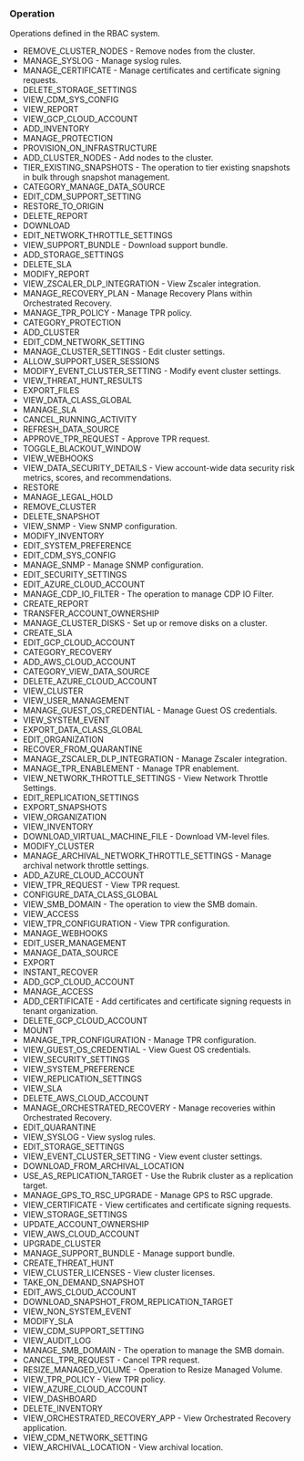 ### Operation
Operations defined in the RBAC system.

- REMOVE_CLUSTER_NODES - Remove nodes from the cluster.
- MANAGE_SYSLOG - Manage syslog rules.
- MANAGE_CERTIFICATE - Manage certificates and certificate signing requests.
- DELETE_STORAGE_SETTINGS
- VIEW_CDM_SYS_CONFIG
- VIEW_REPORT
- VIEW_GCP_CLOUD_ACCOUNT
- ADD_INVENTORY
- MANAGE_PROTECTION
- PROVISION_ON_INFRASTRUCTURE
- ADD_CLUSTER_NODES - Add nodes to the cluster.
- TIER_EXISTING_SNAPSHOTS - The operation to tier existing snapshots in bulk through snapshot management.
- CATEGORY_MANAGE_DATA_SOURCE
- EDIT_CDM_SUPPORT_SETTING
- RESTORE_TO_ORIGIN
- DELETE_REPORT
- DOWNLOAD
- EDIT_NETWORK_THROTTLE_SETTINGS
- VIEW_SUPPORT_BUNDLE - Download support bundle.
- ADD_STORAGE_SETTINGS
- DELETE_SLA
- MODIFY_REPORT
- VIEW_ZSCALER_DLP_INTEGRATION - View Zscaler integration.
- MANAGE_RECOVERY_PLAN - Manage Recovery Plans within Orchestrated Recovery.
- MANAGE_TPR_POLICY - Manage TPR policy.
- CATEGORY_PROTECTION
- ADD_CLUSTER
- EDIT_CDM_NETWORK_SETTING
- MANAGE_CLUSTER_SETTINGS - Edit cluster settings.
- ALLOW_SUPPORT_USER_SESSIONS
- MODIFY_EVENT_CLUSTER_SETTING - Modify event cluster settings.
- VIEW_THREAT_HUNT_RESULTS
- EXPORT_FILES
- VIEW_DATA_CLASS_GLOBAL
- MANAGE_SLA
- CANCEL_RUNNING_ACTIVITY
- REFRESH_DATA_SOURCE
- APPROVE_TPR_REQUEST - Approve TPR request.
- TOGGLE_BLACKOUT_WINDOW
- VIEW_WEBHOOKS
- VIEW_DATA_SECURITY_DETAILS - View account-wide data security risk metrics, scores, and recommendations.
- RESTORE
- MANAGE_LEGAL_HOLD
- REMOVE_CLUSTER
- DELETE_SNAPSHOT
- VIEW_SNMP - View SNMP configuration.
- MODIFY_INVENTORY
- EDIT_SYSTEM_PREFERENCE
- EDIT_CDM_SYS_CONFIG
- MANAGE_SNMP - Manage SNMP configuration.
- EDIT_SECURITY_SETTINGS
- EDIT_AZURE_CLOUD_ACCOUNT
- MANAGE_CDP_IO_FILTER - The operation to manage CDP IO Filter.
- CREATE_REPORT
- TRANSFER_ACCOUNT_OWNERSHIP
- MANAGE_CLUSTER_DISKS - Set up or remove disks on a cluster.
- CREATE_SLA
- EDIT_GCP_CLOUD_ACCOUNT
- CATEGORY_RECOVERY
- ADD_AWS_CLOUD_ACCOUNT
- CATEGORY_VIEW_DATA_SOURCE
- DELETE_AZURE_CLOUD_ACCOUNT
- VIEW_CLUSTER
- VIEW_USER_MANAGEMENT
- MANAGE_GUEST_OS_CREDENTIAL - Manage Guest OS credentials.
- VIEW_SYSTEM_EVENT
- EXPORT_DATA_CLASS_GLOBAL
- EDIT_ORGANIZATION
- RECOVER_FROM_QUARANTINE
- MANAGE_ZSCALER_DLP_INTEGRATION - Manage Zscaler integration.
- MANAGE_TPR_ENABLEMENT - Manage TPR enablement.
- VIEW_NETWORK_THROTTLE_SETTINGS - View Network Throttle Settings.
- EDIT_REPLICATION_SETTINGS
- EXPORT_SNAPSHOTS
- VIEW_ORGANIZATION
- VIEW_INVENTORY
- DOWNLOAD_VIRTUAL_MACHINE_FILE - Download VM-level files.
- MODIFY_CLUSTER
- MANAGE_ARCHIVAL_NETWORK_THROTTLE_SETTINGS - Manage archival network throttle settings.
- ADD_AZURE_CLOUD_ACCOUNT
- VIEW_TPR_REQUEST - View TPR request.
- CONFIGURE_DATA_CLASS_GLOBAL
- VIEW_SMB_DOMAIN - The operation to view the SMB domain.
- VIEW_ACCESS
- VIEW_TPR_CONFIGURATION - View TPR configuration.
- MANAGE_WEBHOOKS
- EDIT_USER_MANAGEMENT
- MANAGE_DATA_SOURCE
- EXPORT
- INSTANT_RECOVER
- ADD_GCP_CLOUD_ACCOUNT
- MANAGE_ACCESS
- ADD_CERTIFICATE - Add certificates and certificate signing requests in tenant organization.
- DELETE_GCP_CLOUD_ACCOUNT
- MOUNT
- MANAGE_TPR_CONFIGURATION - Manage TPR configuration.
- VIEW_GUEST_OS_CREDENTIAL - View Guest OS credentials.
- VIEW_SECURITY_SETTINGS
- VIEW_SYSTEM_PREFERENCE
- VIEW_REPLICATION_SETTINGS
- VIEW_SLA
- DELETE_AWS_CLOUD_ACCOUNT
- MANAGE_ORCHESTRATED_RECOVERY - Manage recoveries within Orchestrated Recovery.
- EDIT_QUARANTINE
- VIEW_SYSLOG - View syslog rules.
- EDIT_STORAGE_SETTINGS
- VIEW_EVENT_CLUSTER_SETTING - View event cluster settings.
- DOWNLOAD_FROM_ARCHIVAL_LOCATION
- USE_AS_REPLICATION_TARGET - Use the Rubrik cluster as a replication target.
- MANAGE_GPS_TO_RSC_UPGRADE - Manage GPS to RSC upgrade.
- VIEW_CERTIFICATE - View certificates and certificate signing requests.
- VIEW_STORAGE_SETTINGS
- UPDATE_ACCOUNT_OWNERSHIP
- VIEW_AWS_CLOUD_ACCOUNT
- UPGRADE_CLUSTER
- MANAGE_SUPPORT_BUNDLE - Manage support bundle.
- CREATE_THREAT_HUNT
- VIEW_CLUSTER_LICENSES - View cluster licenses.
- TAKE_ON_DEMAND_SNAPSHOT
- EDIT_AWS_CLOUD_ACCOUNT
- DOWNLOAD_SNAPSHOT_FROM_REPLICATION_TARGET
- VIEW_NON_SYSTEM_EVENT
- MODIFY_SLA
- VIEW_CDM_SUPPORT_SETTING
- VIEW_AUDIT_LOG
- MANAGE_SMB_DOMAIN - The operation to manage the SMB domain.
- CANCEL_TPR_REQUEST - Cancel TPR request.
- RESIZE_MANAGED_VOLUME - Operation to Resize Managed Volume.
- VIEW_TPR_POLICY - View TPR policy.
- VIEW_AZURE_CLOUD_ACCOUNT
- VIEW_DASHBOARD
- DELETE_INVENTORY
- VIEW_ORCHESTRATED_RECOVERY_APP - View Orchestrated Recovery application.
- VIEW_CDM_NETWORK_SETTING
- VIEW_ARCHIVAL_LOCATION - View archival location.
